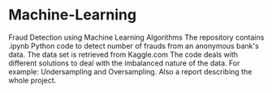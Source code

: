# Machine-Learning
Fraud Detection using Machine Learning Algorithms
The repository contains .ipynb Python code to detect number of frauds from an anonymous bank's data.
The data set is retrieved from Kaggle.com
The code deals with different solutions to deal with the imbalanced nature of the data. For example: Undersampling and Oversampling.
Also a report describing the whole project.
